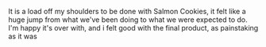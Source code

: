 It is a load off my shoulders to be done with Salmon Cookies, it felt like a huge jump from what we've been doing to what we were expected to do. I'm happy it's over with, and i felt good with the final product, as painstaking as it was